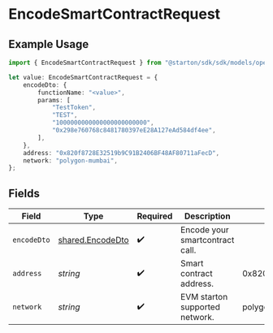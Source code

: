 # EncodeSmartContractRequest

## Example Usage

```typescript
import { EncodeSmartContractRequest } from "@starton/sdk/sdk/models/operations";

let value: EncodeSmartContractRequest = {
    encodeDto: {
        functionName: "<value>",
        params: [
            "TestToken",
            "TEST",
            "1000000000000000000000000",
            "0x298e760768c8481780397eE28A127eAd584df4ee",
        ],
    },
    address: "0x820f8728E32519b9C91B2406BF48AF80711aFecD",
    network: "polygon-mumbai",
};
```

## Fields

| Field                                                       | Type                                                        | Required                                                    | Description                                                 | Example                                                     |
| ----------------------------------------------------------- | ----------------------------------------------------------- | ----------------------------------------------------------- | ----------------------------------------------------------- | ----------------------------------------------------------- |
| `encodeDto`                                                 | [shared.EncodeDto](../../../sdk/models/shared/encodedto.md) | :heavy_check_mark:                                          | Encode your smartcontract call.                             |                                                             |
| `address`                                                   | *string*                                                    | :heavy_check_mark:                                          | Smart contract address.                                     | 0x820f8728E32519b9C91B2406BF48AF80711aFecD                  |
| `network`                                                   | *string*                                                    | :heavy_check_mark:                                          | EVM starton supported network.                              | polygon-mumbai                                              |